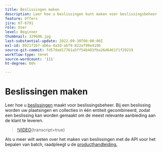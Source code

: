 ```yaml
---
title: Beslissingen maken
description: Leer hoe u beslissingen kunt maken voor beslissingsbeheer. Bij een beslissing worden uw plaatsingen en collecties in één entiteit gecombineerd, zodat een beslissing kan worden gemaakt om de meest relevante aanbieding aan de klant te leveren.
feature: Offers
jira: KT-6791
role: User
level: Beginner
thumbnail: 329606.jpg
last-substantial-update: 2022-09-30T00:00:00Z
exl-id: 8921f1b7-ab6a-4a3d-abf9-822af99e4196
source-git-commit: fd57dad17761a5ff54b403fba26d6461f1f29219
workflow-type: tm+mt
source-wordcount: '111'
ht-degree: 66%

---
```


# Beslissingen maken

Leer hoe u [beslissingen](https://experienceleague.adobe.com/docs/journey-optimizer/using/offer-decisioning/create-manage-activities/create-offer-activities.html) maakt voor beslissingsbeheer. Bij een beslissing worden uw plaatsingen en collecties in één entiteit gecombineerd, zodat een beslissing kan worden gemaakt om de meest relevante aanbieding aan de klant te leveren.

>[!VIDEO](https://video.tv.adobe.com/v/329606?quality=12&learn=on){transcript=true}

Als u meer wilt weten over het maken van beslissingen met de API voor het bepalen van batch, raadpleegt u de [producthandleiding.](https://experienceleague.adobe.com/docs/journey-optimizer/using/offer-decisioning/api-reference/offer-delivery-api/batch-decisioning-api.html)
